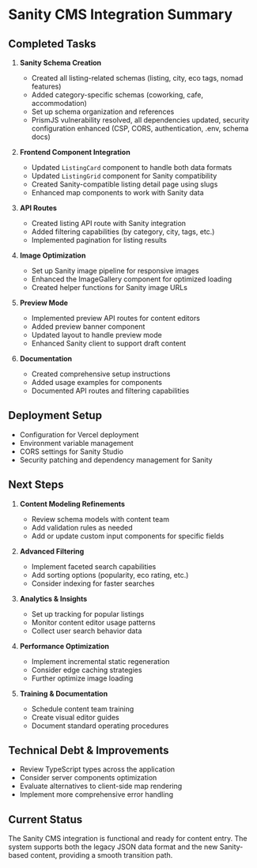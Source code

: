 # Sanity CMS Integration Summary

## Completed Tasks

1. **Sanity Schema Creation**
   - Created all listing-related schemas (listing, city, eco tags, nomad features)
   - Added category-specific schemas (coworking, cafe, accommodation)
   - Set up schema organization and references
   - PrismJS vulnerability resolved, all dependencies updated, security configuration enhanced (CSP, CORS, authentication, .env, schema docs)

2. **Frontend Component Integration**
   - Updated `ListingCard` component to handle both data formats
   - Updated `ListingGrid` component for Sanity compatibility
   - Created Sanity-compatible listing detail page using slugs
   - Enhanced map components to work with Sanity data

3. **API Routes**
   - Created listing API route with Sanity integration
   - Added filtering capabilities (by category, city, tags, etc.)
   - Implemented pagination for listing results

4. **Image Optimization**
   - Set up Sanity image pipeline for responsive images
   - Enhanced the ImageGallery component for optimized loading
   - Created helper functions for Sanity image URLs

5. **Preview Mode**
   - Implemented preview API routes for content editors
   - Added preview banner component
   - Updated layout to handle preview mode
   - Enhanced Sanity client to support draft content

6. **Documentation**
   - Created comprehensive setup instructions
   - Added usage examples for components
   - Documented API routes and filtering capabilities

## Deployment Setup
- Configuration for Vercel deployment
- Environment variable management
- CORS settings for Sanity Studio
- Security patching and dependency management for Sanity

## Next Steps

1. **Content Modeling Refinements**
   - Review schema models with content team
   - Add validation rules as needed
   - Add or update custom input components for specific fields

2. **Advanced Filtering**
   - Implement faceted search capabilities
   - Add sorting options (popularity, eco rating, etc.)
   - Consider indexing for faster searches

3. **Analytics & Insights**
   - Set up tracking for popular listings
   - Monitor content editor usage patterns
   - Collect user search behavior data

4. **Performance Optimization**
   - Implement incremental static regeneration
   - Consider edge caching strategies
   - Further optimize image loading

5. **Training & Documentation**
   - Schedule content team training
   - Create visual editor guides
   - Document standard operating procedures

## Technical Debt & Improvements
- Review TypeScript types across the application
- Consider server components optimization
- Evaluate alternatives to client-side map rendering
- Implement more comprehensive error handling

## Current Status
The Sanity CMS integration is functional and ready for content entry. The system supports both the legacy JSON data format and the new Sanity-based content, providing a smooth transition path.
